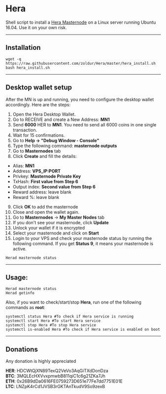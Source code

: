 # Hera
Shell script to install a [Hera Masternode](https://www.hera-coin.com/) on a Linux server running Ubuntu 16.04. Use it on your own risk.
***

## Installation
```
wget -q https://raw.githubusercontent.com/zoldur/Hera/master/hera_install.sh
bash hera_install.sh
```
***

## Desktop wallet setup  

After the MN is up and running, you need to configure the desktop wallet accordingly. Here are the steps:  
1. Open the Hera Desktop Wallet.  
2. Go to RECEIVE and create a New Address: **MN1**  
3. Send **6000** HER to **MN1**. You need to send all 6000 coins in one single transaction.
4. Wait for 15 confirmations.  
5. Go to **Help -> "Debug Window - Console"**  
6. Type the following command: **masternode outputs**  
7. Go to **Masternodes** tab  
8. Click **Create** and fill the details:  
* Alias: **MN1**  
* Address: **VPS_IP:PORT**  
* Privkey: **Masternode Private Key**  
* TxHash: **First value from Step 6**  
* Output index:  **Second value from Step 6**  
* Reward address: leave blank  
* Reward %: leave blank  
9. Click **OK** to add the masternode  
11. Close and open the wallet again.
12. Go to **Masternodes** -> **My Master Nodes** tab
13. If you don't see your masternode, click **Update**
14. Unlock your wallet if it is encrypted
15. Select your masternode and click on **Start**
16. Login to your VPS and check your masternode status by running the following command. If you get **Status 9**, it means your masternode is active.
```
Herad masternode status
```
***

## Usage:
```
Herad masternode status  
Herad getinfo
```
Also, if you want to check/start/stop **Hera**, run one of the following commands as **root**:

```
systemctl status Hera #To check if Hera service is running  
systemctl start Hera #To start Hera service  
systemctl stop Hera #To stop Hera service  
systemctl is-enabled Hera #To check if Hera service is enabled on boot  
```  
***

## Donations

Any donation is highly appreciated

**HER**: HDCWtQjXN89TexQ2VeVo3AqGiTXdDonDza  
**BTC**: 3MQLEcHXVvxpmwbB811qiC1c6g21ZKa7Jh  
**ETH**: 0x26B9dDa0616FE0759273D651e77Fe7dd7751E01E  
**LTC**: LNZpK4rCd1JVSB3rGKTAnTkudV9So9zexB  
